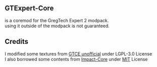 ## GTExpert-Core

is a coremod for the GregTech Expert 2 modpack.\
using it outside of the modpack is not guaranteed.

## Credits

I modified some textures from [GTCE unofficial](https://www.curseforge.com/minecraft/mc-mods/gregtech-ce-unofficial) under LGPL-3.0 License\
I also borrowed some contents from [Impact-Core](https://github.com/GT-IMPACT/Impact-Core) under [MIT](https://opensource.org/licenses/mit-license.php) License